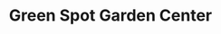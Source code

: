 ---
title: "Green Spot Garden Center"
url: /south-yarmouth/green-spot-garden-center/
shop: Garten-Center
---